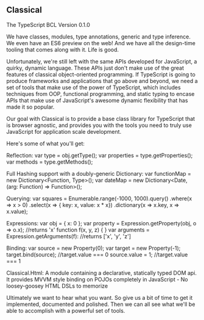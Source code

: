 Classical
------------------
The TypeScript BCL
Version 0.1.0

We have classes, modules, type annotations, generic and type inference. We even have an ES6 preview on the web! 
And we have all the design-time  tooling that comes along with it. 
Life is good.

Unfortunately, we're still left with the same APIs developed for JavaScript, a quirky, dynamic language. 
These APIs just don't make use of the great features of classical object-oriented programming. If TypeScript is 
going to produce frameworks and applications that go above and beyond, we need a set of tools that make use of
the power of TypeScript, which includes techniques from OOP, functional programming, and static typing to encase 
APIs that make use of JavaScript's awesome dynamic flexibility that has made it so popular. 

Our goal with Classical is to provide a base class library for TypeScript that is browser agnostic, and provides
you with the tools you need to truly use JavaScript for application scale development. 

Here's some of what you'll get:

Reflection:
  var type = obj.getType();
  var properties = type.getProperties();
  var methods = type.getMethods();

Full Hashing support with a doubly-generic Dictionary:
     var functionMap = new Dictionary<Function, Type>();
     var dateMap = new Dictionary<Date, (arg: Function) => Function>();
     
Querying:
  var squares = Enumerable.range(-1000, 1000).query()
    .where(x => x > 0)
    .select(x => { key: x, value: x * x})
    .dictionary(x => x.key, x => x.value);
  
Expressions:
  var obj = { x: 0 };
  var property = Expression.getProperty(obj, o => o.x); //returns 'x'
  function f(x, y, z) { }
  var arguments = Expression.getArguments(f): //returns ['x', 'y', 'z']

Binding:
  var source = new Property(0);
  var target = new Property(-1);
  target.bind(source); //target.value === 0
  source.value = 1; //target.value === 1

Classical.Html: 
A module containing a declarative, statically typed DOM api.
It provides MVVM style binding on POJOs completely in JavaScript -
No loosey-goosey HTML DSLs to memorize

Ultimately we want to hear what you want. 
So give us a bit of time to get it implemented, documented and polished.
Then we can all see what we'll be able to accomplish with a powerful set of tools.



  
  


